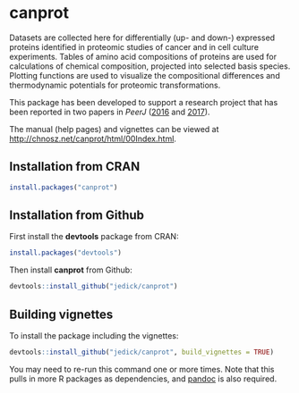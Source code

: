 # canprot

Datasets are collected here for differentially (up- and down-)
expressed proteins identified in proteomic studies of cancer and in cell
culture experiments. Tables of amino acid compositions of proteins are
used for calculations of chemical composition, projected into selected
basis species. Plotting functions are used to visualize the compositional
differences and thermodynamic potentials for proteomic transformations.

This package has been developed to support a research project that has been
reported in two papers in *PeerJ* ([2016](http://doi.org/10.7717/peerj.2238)
and [2017](http://doi.org/10.7717/peerj.3421)).

The manual (help pages) and vignettes can be viewed at
<http://chnosz.net/canprot/html/00Index.html>.

## Installation from CRAN

```R
install.packages("canprot")
```

## Installation from Github

First install the **devtools** package from CRAN:

```R
install.packages("devtools")
```

Then install **canprot** from Github:

```R
devtools::install_github("jedick/canprot")
```

## Building vignettes

To install the package including the vignettes:

```R
devtools::install_github("jedick/canprot", build_vignettes = TRUE)
```

You may need to re-run this command one or more times. Note that this pulls in
more R packages as dependencies, and [pandoc](http://pandoc.org/installing.html)
is also required.
